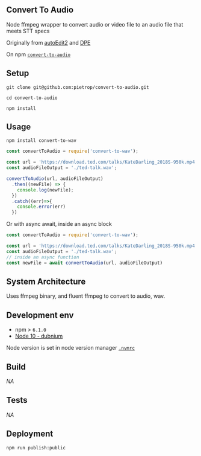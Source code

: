 ## Convert To Audio
<!-- _One liner + link to confluence page_
_Screenshot of UI - optional_ -->
Node ffmpeg wrapper to convert audio or video file to an audio file that meets STT specs

Originally from [autoEdit2](https://github.com/OpenNewsLabs/autoEdit_2/blob/master/lib/interactive_transcription_generator/transcriber/convert_to_audio.js) and [DPE](https://github.com/bbc/digital-paper-edit-audio-converter/blob/master/lib/convert-to-audio/index.js)

On npm [`convert-to-audio`](https://www.npmjs.com/package/convert-to-audio)

## Setup
<!-- _stack - optional_
_How to build and run the code/app_ -->

```
git clone git@github.com:pietrop/convert-to-audio.git
```
```
cd convert-to-audio
```
```
npm install
```

## Usage
```
npm install convert-to-wav
```

```js
const convertToAudio = require('convert-to-wav');

const url = 'https://download.ted.com/talks/KateDarling_2018S-950k.mp4';
const audioFileOutput = './ted-talk.wav';

convertToAudio(url, audioFileOutput)
  .then((newFile) => {
    console.log(newFile);
  })
  .catch((err)=>{
    console.error(err)
  })
```
Or with async await, inside an async block
```js
const convertToAudio = require('convert-to-wav');

const url = 'https://download.ted.com/talks/KateDarling_2018S-950k.mp4';
const audioFileOutput = './ted-talk.wav';
// inside an async function 
const newFile = await convertToAudio(url, audioFileOutput)
```

## System Architecture
<!-- _High level overview of system architecture_ -->

Uses ffmpeg binary, and fluent ffmpeg to convert to audio, wav.

<!-- ## Documentation

There's a [docs](./docs) folder in this repository.

[docs/notes](./docs/notes) contains dev draft notes on various aspects of the project. This would generally be converted either into ADRs or guides when ready.

[docs/adr](./docs/adr) contains [Architecture Decision Record](https://github.com/joelparkerhenderson/architecture_decision_record).

> An architectural decision record (ADR) is a document that captures an important architectural decision made along with its context and consequences.

We are using [this template for ADR](https://gist.github.com/iaincollins/92923cc2c309c2751aea6f1b34b31d95) -->

## Development env
 <!-- _How to run the development environment_ -->

- npm > `6.1.0`
- [Node 10 - dubnium](https://scotch.io/tutorials/whats-new-in-node-10-dubnium)

Node version is set in node version manager [`.nvmrc`](https://github.com/creationix/nvm#nvmrc)

<!-- _Coding style convention ref optional, eg which linter to use_ -->

<!-- _Linting, github pre-push hook - optional_ -->



## Build
<!-- _How to run build_ -->

_NA_

## Tests
<!-- _How to carry out tests_ -->

_NA_

## Deployment
<!-- _How to deploy the code/app into test/staging/production_ -->

```
npm run publish:public
```